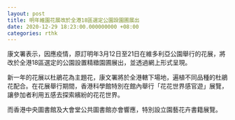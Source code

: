 ```yaml
---
layout: post
title: 明年維園花展改於全港18區選定公園設園圃展出
date: 2020-12-29 18:23:00.000000000 +08:00
categories: rthk
---
```


康文署表示，因應疫情，原訂明年3月12日至21日在維多利亞公園舉行的花展，將改於全港18區選定的公園設置精緻園圃展出，並透過網上形式呈現。

新一年的花展以杜鵑花為主題花，康文署將於全港轄下場地，遍植不同品種的杜鵑花配合。在花展舉行期間，香港科學館特別在館內舉行「花花世界感官遊」展覽，讓參加者利用五感去探索繽紛的花花世界。

而香港中央圖書館及大會堂公共圖書館亦會響應，特別設立園藝花卉書籍展覽。

